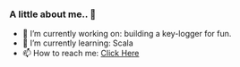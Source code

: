 ### A little about me.. 👋
- 🔭 I’m currently working on: building a key-logger for fun.
- 🌱 I’m currently learning: Scala
- 📫 How to reach me: [Click Here](https://fatimaim.me/contact.html)
<!--
**fatima-mo/fatima-mo** is a ✨ _special_ ✨ repository because its `README.md` (this file) appears on your GitHub profile.

Here are some ideas to get you started:


<!--- 👯 I’m looking to collaborate on ...
- 🤔 I’m looking for help with ...
- 💬 Ask me about ...
- ⚡ Fun fact: I'm a fine artist and into digital art.

- ⚡ Fun fact: I was so nerdy when I was a kid, I spent many summers studying school next year curriculum.
<!--- 😄 Pronouns: ...-->

<!-- -->
